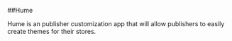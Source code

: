 ##Hume

Hume is an publisher customization app that will allow publishers to easily create themes for their stores. 
